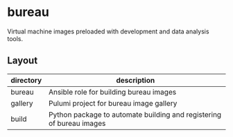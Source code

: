 # bureau

Virtual machine images preloaded with development and data analysis tools.

## Layout

| directory | description                                                          |
|-----------|----------------------------------------------------------------------|
| bureau    | Ansible role for building bureau images                              |
| gallery   | Pulumi project for bureau image gallery                              |
| build     | Python package to automate building and registering of bureau images |
